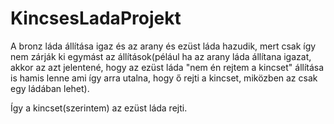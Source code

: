 # KincsesLadaProjekt

A bronz láda állítása igaz és az arany és ezüst láda hazudik, mert csak így nem zárják ki egymást az állítások(pélául ha az arany láda állítana igazat, akkor az azt jelentené, hogy az ezüst láda "nem én rejtem a kincset" állítása is hamis lenne ami így arra utalna, hogy ő rejti a kincset, miközben az csak egy ládában lehet).

Így a kincset(szerintem) az ezüst láda rejti.
